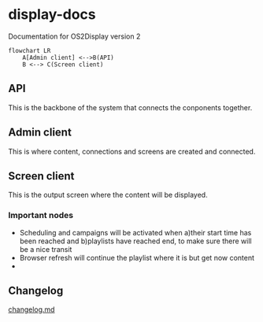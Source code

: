 # display-docs
Documentation for OS2Display version 2

```mermaid
flowchart LR
    A[Admin client] <-->B(API)
    B <--> C(Screen client)
```
    
## API
This is the backbone of the system that connects the conponents together. 

## Admin client
This is where content, connections and screens are created and connected. 

## Screen client 
This is the output screen where the content will be displayed.

### Important nodes
* Scheduling and campaigns will be activated when a)their start time has been reached and b)playlists have reached end, to make sure there will be a nice transit
* Browser refresh will continue the playlist where it is but get now content
* 


## Changelog
[changelog.md](changelog.md)
